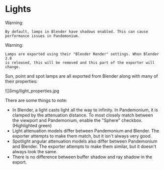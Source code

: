 Lights
======
Warning:

    By default, lamps in Blender have shadows enabled. This can cause
    performance issues in Pandemonium.

Warning:

    Lamps are exported using their "Blender Render" settings. When Blender 2.8
    is released, this will be removed and this part of the exporter will change.

Sun, point and spot lamps are all exported from Blender along with many of their
properties:

![](img/light_properties.jpg

There are some things to note:

 - In Blender, a light casts light all the way to infinity. In Pandemonium, it is
   clamped by the attenuation distance. To most closely match between the
   viewport and Pandemonium, enable the "Sphere" checkbox. (Highlighted green)
 - Light attenuation models differ between Pandemonium and Blender. The exporter
   attempts to make them match, but it isn't always very good.
 - Spotlight angular attenuation models also differ between Pandemonium and Blender.
   The exporter attempts to make them similar, but it doesn't always look the
   same.
 - There is no difference between buffer shadow and ray shadow in the export.
